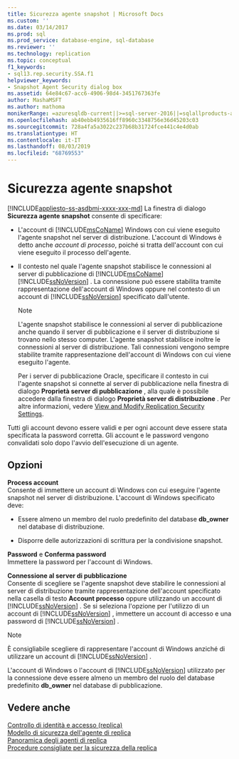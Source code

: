 ```yaml
---
title: Sicurezza agente snapshot | Microsoft Docs
ms.custom: ''
ms.date: 03/14/2017
ms.prod: sql
ms.prod_service: database-engine, sql-database
ms.reviewer: ''
ms.technology: replication
ms.topic: conceptual
f1_keywords:
- sql13.rep.security.SSA.f1
helpviewer_keywords:
- Snapshot Agent Security dialog box
ms.assetid: 64e84c67-acc6-4906-98d4-3451767363fe
author: MashaMSFT
ms.author: mathoma
monikerRange: =azuresqldb-current||>=sql-server-2016||=sqlallproducts-allversions||>=sql-server-linux-2017||=azuresqldb-mi-current
ms.openlocfilehash: ab40ebb4935616ff8960c3348756e36d45203c03
ms.sourcegitcommit: 728a4fa5a3022c237b68b31724fce441c4e4d0ab
ms.translationtype: HT
ms.contentlocale: it-IT
ms.lasthandoff: 08/03/2019
ms.locfileid: "68769553"
---
```

# <a name="snapshot-agent-security"></a>Sicurezza agente snapshot
[!INCLUDE[appliesto-ss-asdbmi-xxxx-xxx-md](../../includes/appliesto-ss-asdbmi-xxxx-xxx-md.md)]
  La finestra di dialogo **Sicurezza agente snapshot** consente di specificare:  
  
-   L'account di [!INCLUDE[msCoName](../../includes/msconame-md.md)] Windows con cui viene eseguito l'agente snapshot nel server di distribuzione. L'account di Windows è detto anche *account di processo*, poiché si tratta dell'account con cui viene eseguito il processo dell'agente.  
  
-   Il contesto nel quale l'agente snapshot stabilisce le connessioni al server di pubblicazione di [!INCLUDE[msCoName](../../includes/msconame-md.md)] [!INCLUDE[ssNoVersion](../../includes/ssnoversion-md.md)] . La connessione può essere stabilita tramite rappresentazione dell'account di Windows oppure nel contesto di un account di [!INCLUDE[ssNoVersion](../../includes/ssnoversion-md.md)] specificato dall'utente.  
  
    > [!NOTE]  
    >  L'agente snapshot stabilisce le connessioni al server di pubblicazione anche quando il server di pubblicazione e il server di distribuzione si trovano nello stesso computer. L'agente snapshot stabilisce inoltre le connessioni al server di distribuzione. Tali connessioni vengono sempre stabilite tramite rappresentazione dell'account di  Windows con cui viene eseguito l'agente.  
  
     Per i server di pubblicazione Oracle, specificare il contesto in cui l'agente snapshot si connette al server di pubblicazione nella finestra di dialogo **Proprietà server di pubblicazione** , alla quale è possibile accedere dalla finestra di dialogo **Proprietà server di distribuzione** . Per altre informazioni, vedere [View and Modify Replication Security Settings](../../relational-databases/replication/security/view-and-modify-replication-security-settings.md).  
  
 Tutti gli account devono essere validi e per ogni account deve essere stata specificata la password corretta. Gli account e le password vengono convalidati solo dopo l'avvio dell'esecuzione di un agente.  
  
## <a name="options"></a>Opzioni  
 **Process account**  
 Consente di immettere un account di Windows con cui eseguire l'agente snapshot nel server di distribuzione. L'account di Windows specificato deve:  
  
-   Essere almeno un membro del ruolo predefinito del database **db_owner** nel database di distribuzione.  
  
-   Disporre delle autorizzazioni di scrittura per la condivisione snapshot.  
  
 **Password** e **Conferma password**  
 Immettere la password per l'account di Windows.  
  
 **Connessione al server di pubblicazione**  
 Consente di scegliere se l'agente snapshot deve stabilire le connessioni al server di distribuzione tramite rappresentazione dell'account specificato nella casella di testo **Account processo** oppure utilizzando un account di [!INCLUDE[ssNoVersion](../../includes/ssnoversion-md.md)] . Se si seleziona l'opzione per l'utilizzo di un account di [!INCLUDE[ssNoVersion](../../includes/ssnoversion-md.md)] , immettere un account di accesso e una password di [!INCLUDE[ssNoVersion](../../includes/ssnoversion-md.md)] .  
  
> [!NOTE]  
>  È consigliabile scegliere di rappresentare l'account di Windows anziché di utilizzare un account di [!INCLUDE[ssNoVersion](../../includes/ssnoversion-md.md)] .  
  
 L'account di Windows o l'account di [!INCLUDE[ssNoVersion](../../includes/ssnoversion-md.md)] utilizzato per la connessione deve essere almeno un membro del ruolo del database predefinito **db_owner** nel database di pubblicazione.  
  
## <a name="see-also"></a>Vedere anche  
 [Controllo di identità e accesso (replica)](../../relational-databases/replication/security/identity-and-access-control-replication.md)   
 [Modello di sicurezza dell'agente di replica](../../relational-databases/replication/security/replication-agent-security-model.md)   
 [Panoramica degli agenti di replica](../../relational-databases/replication/agents/replication-agents-overview.md)   
 [Procedure consigliate per la sicurezza della replica](../../relational-databases/replication/security/replication-security-best-practices.md)  
  
  
